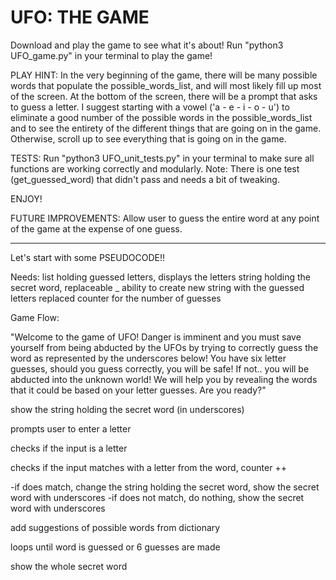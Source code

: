 # UFO: THE GAME

Download and play the game to see what it's about! Run "python3 UFO_game.py" in your terminal to play the game!

PLAY HINT: In the very beginning of the game, there will be many possible words that populate the possible_words_list, and will most likely fill up most of the screen. At the bottom of the screen, there will be a prompt that asks to guess a letter. I suggest starting with a vowel ('a - e - i - o - u') to eliminate a good number of the possible words in the possible_words_list and to see the entirety of the different things that are going on in the game. Otherwise, scroll up to see everything that is going on in the game.

TESTS: Run "python3 UFO_unit_tests.py" in your terminal to make sure all functions are working correctly and modularly. Note: There is one test (get_guessed_word) that didn't pass and needs a bit of tweaking.


ENJOY!

FUTURE IMPROVEMENTS: Allow user to guess the entire word at any point of the game at the expense of one guess.

-----------------------------------------

Let's start with some PSEUDOCODE!!

Needs:
list holding guessed letters, displays the letters
string holding the secret word, replaceable _
ability to create new string with the guessed letters replaced
counter for the number of guesses

Game Flow:

"Welcome to the game of UFO! Danger is imminent and you must save yourself from being abducted by the UFOs by trying to correctly guess the word as represented by the underscores below! You have six letter guesses, should you guess correctly, you will be safe! If not.. you will be abducted into the unknown world! We will help you by revealing the words that it could be based on your letter guesses. Are you ready?"

show the string holding the secret word (in underscores)

prompts user to enter a letter

checks if the input is a letter

checks if the input matches with a letter from the word, counter ++

  -if does match, change the string holding the secret word, show the secret word with underscores
  -if does not match, do nothing, show the secret word with underscores

add suggestions of possible words from dictionary


loops until word is guessed or 6 guesses are made

show the whole secret word

